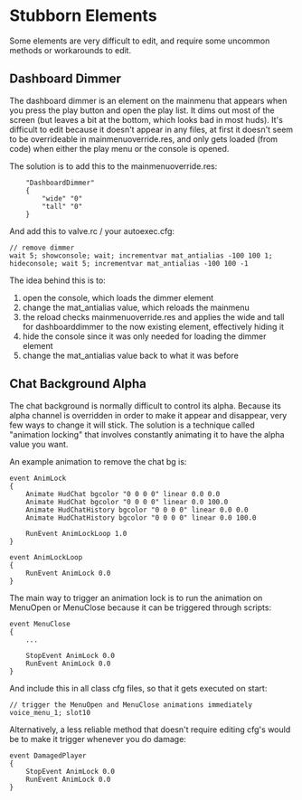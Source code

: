 # Stubborn Elements

Some elements are very difficult to edit, and require some uncommon methods or workarounds to edit.

## Dashboard Dimmer

The dashboard dimmer is an element on the mainmenu that appears when you press the play button and open the play list. It dims out most of the screen (but leaves a bit at the bottom, which looks bad in most huds). It's difficult to edit because it doesn't appear in any files, at first it doesn't seem to be overrideable in mainmenuoverride.res, and only gets loaded (from code) when either the play menu or the console is opened.

The solution is to add this to the mainmenuoverride.res:
```
	"DashboardDimmer"
	{
		"wide" "0"
		"tall" "0"
	}
```
And add this to valve.rc / your autoexec.cfg:
```
// remove dimmer
wait 5; showconsole; wait; incrementvar mat_antialias -100 100 1; hideconsole; wait 5; incrementvar mat_antialias -100 100 -1
```

The idea behind this is to:
1. open the console, which loads the dimmer element
2. change the mat_antialias value, which reloads the mainmenu
3. the reload checks mainmenuoverride.res and applies the wide and tall for dashboarddimmer to the now existing element, effectively hiding it
4. hide the console since it was only needed for loading the dimmer element
5. change the mat_antialias value back to what it was before

## Chat Background Alpha

The chat background is normally difficult to control its alpha. Because its alpha channel is overridden in order to make it appear and disappear, very few ways to change it will stick. The solution is a technique called "animation locking" that involves constantly animating it to have the alpha value you want.

An example animation to remove the chat bg is:
```
event AnimLock
{
	Animate HudChat bgcolor "0 0 0 0" linear 0.0 0.0
	Animate HudChat bgcolor "0 0 0 0" linear 0.0 100.0
	Animate HudChatHistory bgcolor "0 0 0 0" linear 0.0 0.0
	Animate HudChatHistory bgcolor "0 0 0 0" linear 0.0 100.0

	RunEvent AnimLockLoop 1.0
}

event AnimLockLoop
{
	RunEvent AnimLock 0.0
}
```

The main way to trigger an animation lock is to run the animation on MenuOpen or MenuClose because it can be triggered through scripts:
```
event MenuClose
{	
	...
	
	StopEvent AnimLock 0.0
	RunEvent AnimLock 0.0
}
```
And include this in all class cfg files, so that it gets executed on start:
```
// trigger the MenuOpen and MenuClose animations immediately
voice_menu_1; slot10
```
Alternatively, a less reliable method that doesn't require editing cfg's would be to make it trigger whenever you do damage:
```
event DamagedPlayer
{
	StopEvent AnimLock 0.0
	RunEvent AnimLock 0.0
}
```